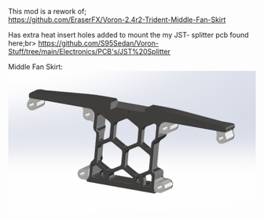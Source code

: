 This mod is a rework of;<br>
https://github.com/EraserFX/Voron-2.4r2-Trident-Middle-Fan-Skirt

Has extra heat insert holes added to mount the my JST- splitter pcb found here;br>
https://github.com/S95Sedan/Voron-Stuff/tree/main/Electronics/PCB's/JST%20Splitter

Middle Fan Skirt:<br>
![](https://github.com/S95Sedan/Voron-Stuff/blob/main/Exterior/Middle%20Fan%20Skirt/images/middle_skirt.jpg)
